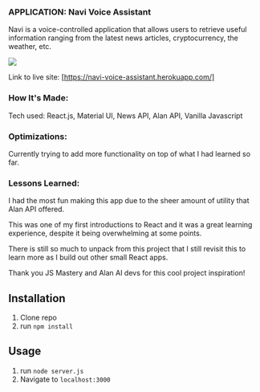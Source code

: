 ### APPLICATION: Navi Voice Assistant

Navi is a voice-controlled application that allows users to retrieve useful information ranging from the latest news articles, cryptocurrency, the weather, etc.

<img src="/public/navi.gif"></img>

Link to live site: [https://navi-voice-assistant.herokuapp.com/]

### How It's Made:

Tech used: React.js, Material UI, News API, Alan API, Vanilla Javascript

### Optimizations:

Currently trying to add more functionality on top of what I had learned so far.


### Lessons Learned:

I had the most fun making this app due to the sheer amount of utility that Alan API offered.

This was one of my first introductions to React and it was a great learning experience, despite it being overwhelming at some points. 

There is still so much to unpack from this project that I still revisit this to learn more as I build out other small React apps.

Thank you JS Mastery and Alan AI devs for this cool project inspiration!


## Installation

1. Clone repo
2. run `npm install`

## Usage

1. run `node server.js`
2. Navigate to `localhost:3000`


